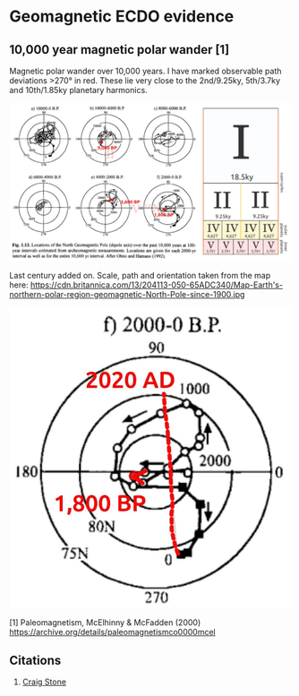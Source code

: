 # Geomagnetic ECDO evidence

## 10,000 year magnetic polar wander [1]

Magnetic polar wander over 10,000 years. I have marked observable path deviations >270° in red. These lie very close to the 2nd/9.25ky, 5th/3.7ky and 10th/1.85ky planetary harmonics.

![](img/magnetic-polar-wander.jpg)

Last century added on. Scale, path and orientation taken from the map here: https://cdn.britannica.com/13/204113-050-65ADC340/Map-Earth's-northern-polar-region-geomagnetic-North-Pole-since-1900.jpg

![](img/magnetic-polar-wander2.jpg)

[1] Paleomagnetism, McElhinny & McFadden (2000) https://archive.org/details/paleomagnetismco0000mcel

## Citations

1. [Craig Stone](https://nobulart.com)